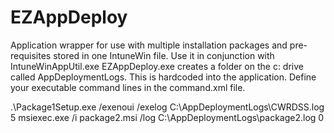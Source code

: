 # EZAppDeploy
Application wrapper for use with multiple installation packages and pre-requisites stored in one IntuneWin file. Use it in conjunction with IntuneWinAppUtil.exe
EZAppDeploy.exe creates a folder on the c: drive called AppDeploymentLogs. This is hardcoded into the application.
Define your executable command lines in the command.xml file.

<commands>
<command>
<executable>.\Package1Setup.exe</executable>
<arguments>/exenoui /exelog C:\AppDeploymentLogs\CWRDSS.log</arguments>
<delayInSeconds>5</delayInSeconds>
<!--  Specify the delay (duration in seconds) before executing the next command  -->
</command>
<command>
<executable>msiexec.exe</executable>
<arguments>/i package2.msi /log C:\AppDeploymentLogs\package2.log</arguments>
<delayInSeconds>0</delayInSeconds>
</command>
</commands>
